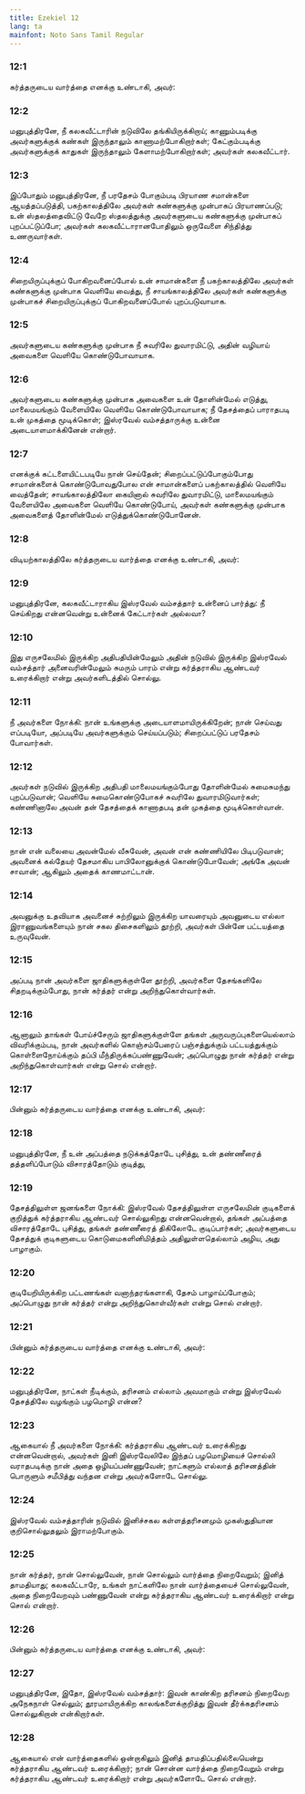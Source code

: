 ```yaml
---
title: Ezekiel 12
lang: ta
mainfont: Noto Sans Tamil Regular
---
```


###  12:1

கர்த்தருடைய வார்த்தை எனக்கு உண்டாகி, அவர்:

###  12:2

மனுபுத்திரனே, நீ கலகவீட்டாரின் நடுவிலே தங்கியிருக்கிறாய்; காணும்படிக்கு அவர்களுக்குக் கண்கள் இருந்தாலும் காணாமற்போகிறார்கள்; கேட்கும்படிக்கு அவர்களுக்குக் காதுகள் இருந்தாலும் கேளாமற்போகிறார்கள்; அவர்கள் கலகவீட்டார்.

###  12:3

இப்போதும் மனுபுத்திரனே, நீ பரதேசம் போகும்படி பிரயாண சமான்களை ஆயத்தப்படுத்தி, பகற்காலத்திலே அவர்கள் கண்களுக்கு முன்பாகப் பிரயாணப்படு; உன் ஸ்தலத்தைவிட்டு வேறே ஸ்தலத்துக்கு அவர்களுடைய கண்களுக்கு முன்பாகப் புறப்பட்டுப்போ; அவர்கள் கலகவீட்டாரானபோதிலும் ஒருவேளை சிந்தித்து உணருவார்கள்.

###  12:4

சிறையிருப்புக்குப் போகிறவனைப்போல் உன் சாமான்களை நீ பகற்காலத்திலே அவர்கள் கண்களுக்கு முன்பாக வெளியே வைத்து, நீ சாயங்காலத்திலே அவர்கள் கண்களுக்கு முன்பாகச் சிறையிருப்புக்குப் போகிறவனைப்போல் புறப்படுவாயாக.

###  12:5

அவர்களுடைய கண்களுக்கு முன்பாக நீ சுவரிலே துவாரமிட்டு, அதின் வழியாய் அவைகளை வெளியே கொண்டுபோவாயாக.

###  12:6

அவர்களுடைய கண்களுக்கு முன்பாக அவைகளை உன் தோளின்மேல் எடுத்து, மாலைமயங்கும் வேளையிலே வெளியே கொண்டுபோவாயாக; நீ தேசத்தைப் பாராதபடி உன் முகத்தை மூடிக்கொள்; இஸ்ரவேல் வம்சத்தாருக்கு உன்னை அடையாளமாக்கினேன் என்றார்.

###  12:7

எனக்குக் கட்டளையிட்டபடியே நான் செய்தேன்; சிறைப்பட்டுப்போகும்போது சாமான்களைக் கொண்டுபோவதுபோல என் சாமான்களைப் பகற்காலத்தில் வெளியே வைத்தேன்; சாயங்காலத்திலோ கையினால் சுவரிலே துவாரமிட்டு, மாலைமயங்கும் வேளையிலே அவைகளை வெளியே கொண்டுபோய், அவர்கள் கண்களுக்கு முன்பாக அவைகளைத் தோளின்மேல் எடுத்துக்கொண்டுபோனேன்.

###  12:8

விடியற்காலத்திலே கர்த்தருடைய வார்த்தை எனக்கு உண்டாகி, அவர்:

###  12:9

மனுபுத்திரனே, கலகவீட்டாராகிய இஸ்ரவேல் வம்சத்தார் உன்னைப் பார்த்து: நீ செய்கிறது என்னவென்று உன்னைக் கேட்டார்கள் அல்லவா?

###  12:10

இது எருசலேமில் இருக்கிற அதிபதியின்மேலும் அதின் நடுவில் இருக்கிற இஸ்ரவேல் வம்சத்தார் அனைவரின்மேலும் சுமரும் பாரம் என்று கர்த்தராகிய ஆண்டவர் உரைக்கிறார் என்று அவர்களிடத்தில் சொல்லு.

###  12:11

நீ அவர்களை நோக்கி: நான் உங்களுக்கு அடையாளமாயிருக்கிறேன்; நான் செய்வது எப்படியோ, அப்படியே அவர்களுக்கும் செய்யப்படும்; சிறைப்பட்டுப் பரதேசம் போவார்கள்.

###  12:12

அவர்கள் நடுவில் இருக்கிற அதிபதி மாலைமயங்கும்போது தோளின்மேல் சுமைசுமந்து புறப்படுவான்; வெளியே சுமைகொண்டுபோகச் சுவரிலே துவாரமிடுவார்கள்; கண்ணினாலே அவன் தன் தேசத்தைக் காணாதபடி தன் முகத்தை மூடிக்கொள்வான்.

###  12:13

நான் என் வலையை அவன்மேல் வீசுவேன், அவன் என் கண்ணியிலே பிடிபடுவான்; அவனைக் கல்தேயர் தேசமாகிய பாபிலோனுக்குக் கொண்டுபோவேன்; அங்கே அவன் சாவான்; ஆகிலும் அதைக் காணமாட்டான்.

###  12:14

அவனுக்கு உதவியாக அவனைச் சுற்றிலும் இருக்கிற யாவரையும் அவனுடைய எல்லா இராணுவங்களையும் நான் சகல திசைகளிலும் தூற்றி, அவர்கள் பின்னே பட்டயத்தை உருவுவேன்.

###  12:15

அப்படி நான் அவர்களை ஜாதிகளுக்குள்ளே தூற்றி, அவர்களை தேசங்களிலே சிதறடிக்கும்போது, நான் கர்த்தர் என்று அறிந்துகொள்வார்கள்.

###  12:16

ஆனாலும் தாங்கள் போய்ச்சேரும் ஜாதிகளுக்குள்ளே தங்கள் அருவருப்புகளையெல்லாம் விவரிக்கும்படி, நான் அவர்களில் கொஞ்சம்பேரைப் பஞ்சத்துக்கும் பட்டயத்துக்கும் கொள்ளைநோய்க்கும் தப்பி மீந்திருக்கப்பண்ணுவேன்; அப்பொழுது நான் கர்த்தர் என்று அறிந்துகொள்வார்கள் என்று சொல் என்றார்.

###  12:17

பின்னும் கர்த்தருடைய வார்த்தை எனக்கு உண்டாகி, அவர்:

###  12:18

மனுபுத்திரனே, நீ உன் அப்பத்தை நடுக்கத்தோடே புசித்து, உன் தண்ணீரைத் தத்தளிப்போடும் விசாரத்தோடும் குடித்து,

###  12:19

தேசத்திலுள்ள ஜனங்களை நோக்கி: இஸ்ரவேல் தேசத்திலுள்ள எருசலேமின் குடிகளைக் குறித்துக் கர்த்தராகிய ஆண்டவர் சொல்லுகிறது என்னவென்றால், தங்கள் அப்பத்தை விசாரத்தோடே புசித்து, தங்கள் தண்ணீரைத் திகிலோடே குடிப்பார்கள்; அவர்களுடைய தேசத்துக் குடிகளுடைய கொடுமைகளினிமித்தம் அதிலுள்ளதெல்லாம் அழிய, அது பாழாகும்.

###  12:20

குடியேறியிருக்கிற பட்டணங்கள் வனாந்தரங்களாகி, தேசம் பாழாய்ப்போகும்; அப்பொழுது நான் கர்த்தர் என்று அறிந்துகொள்வீர்கள் என்று சொல் என்றார்.

###  12:21

பின்னும் கர்த்தருடைய வார்த்தை எனக்கு உண்டாகி, அவர்:

###  12:22

மனுபுத்திரனே, நாட்கள் நீடிக்கும், தரிசனம் எல்லாம் அவமாகும் என்று இஸ்ரவேல் தேசத்திலே வழங்கும் பழமொழி என்ன?

###  12:23

ஆகையால் நீ அவர்களை நோக்கி: கர்த்தராகிய ஆண்டவர் உரைக்கிறது என்னவென்றால், அவர்கள் இனி இஸ்ரவேலிலே இந்தப் பழமொழியைச் சொல்லி வராதபடிக்கு நான் அதை ஒழியப்பண்ணுவேன்; நாட்களும் எல்லாத் தரிசனத்தின் பொருளும் சமீபித்து வந்தன என்று அவர்களோடே சொல்லு.

###  12:24

இஸ்ரவேல் வம்சத்தாரின் நடுவில் இனிச்சகல கள்ளத்தரிசனமும் முகஸ்துதியான குறிசொல்லுதலும் இராமற்போகும்.

###  12:25

நான் கர்த்தர், நான் சொல்லுவேன், நான் சொல்லும் வார்த்தை நிறைவேறும்; இனித் தாமதியாது; கலகவீட்டாரே, உங்கள் நாட்களிலே நான் வார்த்தையைச் சொல்லுவேன், அதை நிறைவேறவும் பண்ணுவேன் என்று கர்த்தராகிய ஆண்டவர் உரைக்கிறார் என்று சொல் என்றார்.

###  12:26

பின்னும் கர்த்தருடைய வார்த்தை எனக்கு உண்டாகி, அவர்:

###  12:27

மனுபுத்திரனே, இதோ, இஸ்ரவேல் வம்சத்தார்: இவன் காண்கிற தரிசனம் நிறைவேற அநேகநாள் செல்லும்; தூரமாயிருக்கிற காலங்களைக்குறித்து இவன் தீர்க்கதரிசனம் சொல்லுகிறான் என்கிறார்கள்.

###  12:28

ஆகையால் என் வார்த்தைகளில் ஒன்றாகிலும் இனித் தாமதிப்பதில்லையென்று கர்த்தராகிய ஆண்டவர் உரைக்கிறார்; நான் சொன்ன வார்த்தை நிறைவேறும் என்று கர்த்தராகிய ஆண்டவர் உரைக்கிறார் என்று அவர்களோடே சொல் என்றார்.

